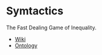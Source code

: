 # Symtactics

The Fast Dealing Game of Inequality.

-   [Wiki](https://github.com/Hartaki/symtactics/wiki)
-   [Ontology](https://airtable.com/appYlFUTnHJD8kNUx/tbl2gMnbXPxuPqZkO/viw04RaxLBGdozGs2?blocks=hide)
